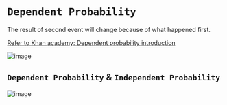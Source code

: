 # `Dependent Probability`
The result of second event will change because of what happened first.

[Refer to Khan academy: Dependent probability introduction](https://www.khanacademy.org/math/ap-statistics/probability-ap/modal/v/introduction-to-dependent-probability)

![image](https://user-images.githubusercontent.com/14041622/44023665-a1894eda-9f1d-11e8-937a-95a9aebae6f1.png)


## `Dependent Probability` & `Independent Probability`
![image](https://user-images.githubusercontent.com/14041622/44023626-82099c2c-9f1d-11e8-86f5-a716d686c314.png)
